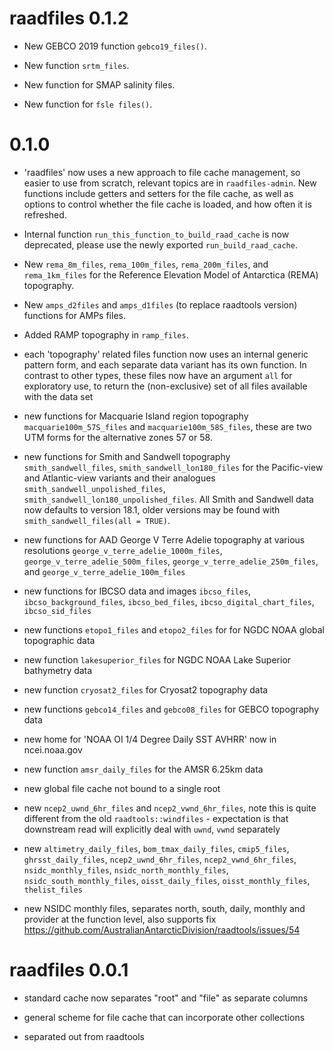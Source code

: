 # raadfiles 0.1.2

* New GEBCO 2019 function `gebco19_files()`. 

* New function `srtm_files`.  

* New function for SMAP salinity files. 

* New function for `fsle files()`. 

# 0.1.0

* 'raadfiles' now uses a new approach to file cache management, so easier to use from scratch, relevant topics are in `raadfiles-admin`. New
 functions include getters and setters for the file cache, as well as options to control whether the file cache is loaded, and how often 
 it is refreshed. 
 
* Internal function `run_this_function_to_build_raad_cache` is now deprecated, please use the newly exported `run_build_raad_cache`. 

* New `rema_8m_files`, `rema_100m_files`, `rema_200m_files`, and `rema_1km_files` for the Reference Elevation Model of Antarctica (REMA) topography. 

* New `amps_d2files` and `amps_d1files` (to replace raadtools version) functions for AMPs files. 

* Added RAMP topography in `ramp_files`. 

* each 'topography' related files function now uses an internal generic pattern form, and each separate data variant has its own function. In 
 contrast to other types, these files now have an argument `all` for exploratory use, to return the (non-exclusive) set of all files available with the 
 data set

* new functions for Macquarie Island region topography `macquarie100m_57S_files` and `macquarie100m_58S_files`, these are two UTM forms for 
 the alternative zones 57 or 58. 
 
* new functions for Smith and Sandwell topography `smith_sandwell_files`, `smith_sandwell_lon180_files` for the Pacific-view and Atlantic-view
  variants and their analogues `smith_sandwell_unpolished_files`, `smith_sandwell_lon180_unpolished_files`. All Smith and Sandwell data now
  defaults to version 18.1, older versions may be found with `smith_sandwell_files(all = TRUE)`. 
 
* new functions for AAD George V Terre Adelie topography at various resolutions `george_v_terre_adelie_1000m_files`, 
  `george_v_terre_adelie_500m_files`, `george_v_terre_adelie_250m_files`, and `george_v_terre_adelie_100m_files` 

* new functions for IBCSO data and images `ibcso_files`, `ibcso_background_files`, `ibcso_bed_files`, `ibcso_digital_chart_files`, `ibcso_sid_files`

* new functions  `etopo1_files` and `etopo2_files` for for NGDC NOAA global topographic data

* new function `lakesuperior_files` for NGDC NOAA Lake Superior bathymetry data

* new function `cryosat2_files` for Cryosat2 topography data

* new functions `gebco14_files` and `gebco08_files` for GEBCO topography data 

* new home for 'NOAA OI 1/4 Degree Daily SST AVHRR' now in ncei.noaa.gov

* new function `amsr_daily_files` for the AMSR 6.25km data 

* new global file cache not bound to a single root

* new `ncep2_uwnd_6hr_files` and `ncep2_vwnd_6hr_files`, note this is quite 
different from the old `raadtools::windfiles` - expectation is that downstream read will explicitly deal with `uwnd`, `vwnd` separately

* new `altimetry_daily_files`, `bom_tmax_daily_files`, `cmip5_files`,  `ghrsst_daily_files`, 
`ncep2_uwnd_6hr_files`, `ncep2_vwnd_6hr_files`, `nsidc_monthly_files`, `nsidc_north_monthly_files`, 
`nsidc_south_monthly_files`, `oisst_daily_files`, `oisst_monthly_files`, `thelist_files`

* new NSIDC monthly files, separates north, south, daily, monthly and provider
 at the function level, also supports fix https://github.com/AustralianAntarcticDivision/raadtools/issues/54

# raadfiles 0.0.1


* standard cache now separates "root" and "file" as separate columns

* general scheme for file cache that can incorporate other collections

* separated out from raadtools


